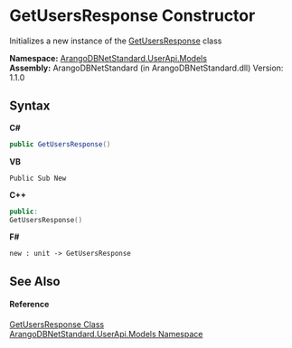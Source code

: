 # GetUsersResponse Constructor 
 

Initializes a new instance of the <a href="85142da0-494e-ddd5-7b5d-049ca01f8254">GetUsersResponse</a> class

**Namespace:**&nbsp;<a href="3f782427-687a-00ed-a402-dbe7f114707d">ArangoDBNetStandard.UserApi.Models</a><br />**Assembly:**&nbsp;ArangoDBNetStandard (in ArangoDBNetStandard.dll) Version: 1.1.0

## Syntax

**C#**<br />
``` C#
public GetUsersResponse()
```

**VB**<br />
``` VB
Public Sub New
```

**C++**<br />
``` C++
public:
GetUsersResponse()
```

**F#**<br />
``` F#
new : unit -> GetUsersResponse
```


## See Also


#### Reference
<a href="85142da0-494e-ddd5-7b5d-049ca01f8254">GetUsersResponse Class</a><br /><a href="3f782427-687a-00ed-a402-dbe7f114707d">ArangoDBNetStandard.UserApi.Models Namespace</a><br />